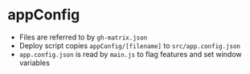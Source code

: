 # appConfig

- Files are referred to by `gh-matrix.json`
- Deploy script copies `appConfig/[filename]` to `src/app.config.json`
- `app.config.json` is read by `main.js` to flag features and set window variables
